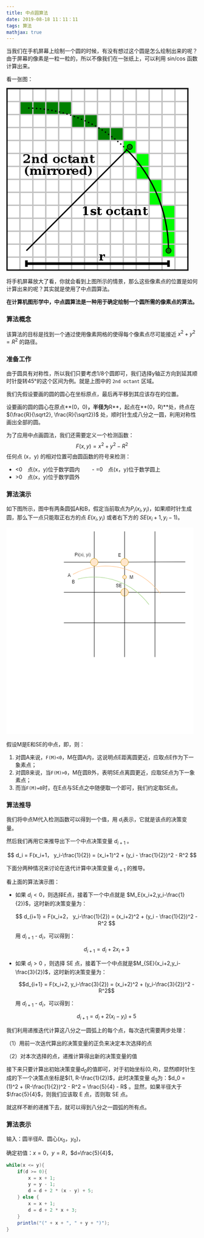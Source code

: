 ```yaml
---
title: 中点圆算法
date: 2019-08-18 11：11：11
tags: 算法
mathjax: true
---
```



当我们在手机屏幕上绘制一个圆的时候，有没有想过这个圆是怎么绘制出来的呢？由于屏幕的像素是一粒一粒的，所以不像我们在一张纸上，可以利用 sin/cos 函数计算出来。

看一张图：

![](https://github.com/aprz512/pic4aprz512/blob/master/Blog/%E7%AE%97%E6%B3%95/%E4%B8%AD%E7%82%B9%E5%9C%86%E7%AE%97%E6%B3%95/Bresenham_circle.png?raw=true)

将手机屏幕放大了看，你就会看到上图所示的情景，那么这些像素点的位置是如何计算出来的呢？其实就是使用了中点圆算法。



**在计算机图形学中，中点圆算法是一种用于确定绘制一个圆所需的像素点的算法。**



### 算法概念

该算法的目标是找到一个通过使用像素网格的使得每个像素点尽可能接近 $x^2 + y^2 = R^2$ 的路径。



### 准备工作

由于圆具有对称性，所以我们只要考虑1/8个圆即可，我们选择y轴正方向到延其顺时针旋转45°的这个区间为例。就是上图中的 `2nd octant` 区域。

我们先假设要画的圆的圆心在坐标原点，最后再平移到其应该存在的位置。

设要画的圆的圆心在原点**(0，0)**，半径为**R**，起点在**(0，R)**处，终点在 $(\frac{R}{\sqrt2}, \frac{R}{\sqrt2})$ 处，顺时针生成八分之一圆，利用对称性画出全部的圆。

为了应用中点画圆法，我们还需要定义一个检测函数：
$$
F(x, y) = x^2 + y^2 - R^2
$$
任何点 (x，y) 的相对位置可由圆函数的符号来检测：

- <0　点(x，y)位于数学圆内
　　- =0　点(x，y)位于数学圆上
- \>0　点(x，y)位于数学圆外



### 算法演示

如下图所示，图中有两条圆弧A和B，假定当前取点为$P_i(x_i, y_i)$，如果顺时针生成圆，那么下一点只能取正右方的点 $E(x_i, y_i)$ 或者右下方的 $SE(x_i+1, y_i-1)$。 

![图1](https://github.com/aprz512/pic4aprz512/blob/master/Blog/%E7%AE%97%E6%B3%95/%E4%B8%AD%E7%82%B9%E5%9C%86%E7%AE%97%E6%B3%95/midpoint_cicle.png?raw=true)

假设M是E和SE的中点，即，则：

1. 对圆A来说，`F(M)<0`，M在圆A内，这说明点E距离圆更近，应取点E作为下一象素点；
2. 对圆B来说，当`F(M)>0`，M在圆B外，表明SE点离圆更近，应取SE点为下一象素点；
3. 而当`F(M)=0`时，在E点与SE点之中随便取一个即可，我们约定取SE点。



### 算法推导

我们将中点M代入检测函数可以得到一个值，用 $d_i$表示，它就是该点的决策变量。

然后我们再用它来推导出下一个中点决策变量 $d_{i+1}$ 。

$$ d_i = F(x_i+1， y_i-\frac{1}{2}) = (x_i+1)^2 + (y_i - \frac{1}{2})^2 - R^2 $$

下面分两种情况来讨论在迭代计算中决策变量  $d_{i+1}$ 的推导。

看上面的算法演示图：

- 如果 $d_i < 0$，则选择E点，接着下一个中点就是 $M_E(x_i+2,y_i-\frac{1}{2})$，这时新的决策变量为：

  $$ d_{i+1} = F(x_i+2， y_i-\frac{1}{2}) = (x_i+2)^2 + (y_i - \frac{1}{2})^2 - R^2 $$

  用 $d_{i+1}$ - $d_i$，可以得到： 

  $$ d_{i+1} = d_i  + 2x_i   + 3$$

- 如果 $d_i > 0$ ，则选择 SE 点，接着下一个中点就是$M_{SE}(x_i+2,y_i-\frac{3}{2})$，这时新的决策变量为：

  $$d_{i+1} = F(x_i+2, y_i-\frac{3}{2}) = (x_i+2)^2 + (y_i-\frac{3}{2})^2 - R^2$$

  用 $d_{i+1}$ - $d_i$，可以得到： 

  $$d_{i+1} = d_i  + 2(x_i-y_i)   + 5$$

我们利用递推迭代计算这八分之一圆弧上的每个点，每次迭代需要两步处理：

（1）用前一次迭代算出的决策变量的正负来决定本次选择的点

（2）对本次选择的点，递推计算得出新的决策变量的值

接下来只要计算出初始决策变量$d_0$的值即可，对于初始坐标$(0,R)$，显然顺时针生成的下一个决策点坐标是$(1, R-\frac{1}{2})$，此时决策变量 $d_0$为：$d_0 = (1)^2 + (R-\frac{1}{2})^2 - R^2 = \frac{5}{4} - R$ 。显然，如果半径大于 $\frac{5}{4}$，则我们应该取 E 点，否则取 SE 点。

就这样不断的递推下去，就可以得到八分之一圆弧的所有点。

### 算法表示

输入：圆半径$R$、圆心$(x_0，y_0)$，

确定初值：$x=0$，$y=R$，$d=\frac{5}{4}$，

```java
while(x <= y){
    if(d >= 0){
        x = x + 1;
        y = y - 1;
        d = d + 2 * (x - y) + 5;
    } else {
        x = x + 1;
        d = d + 2 * x + 3;
    }
    println("(" + x + ", " + y + ")");
}
```


